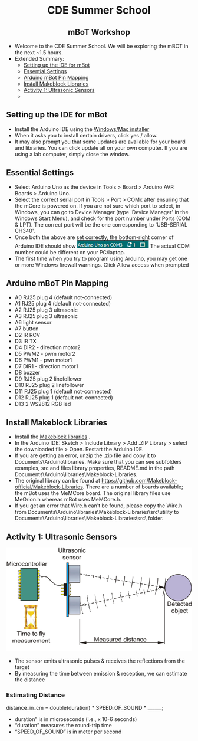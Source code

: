 <h1 align="center">CDE Summer School</h1>
<h2 align="center"> mBoT Workshop </h2>

* Welcome to the CDE Summer School. We will be exploring the mBOT in the next ~1.5 hours.
* Extended Summary:
  - [Setting up the IDE for mBot](#setting-up-the-ide-for-mbot)
  - [Essential Settings](#essential-settings)
  - [Arduino mBot Pin Mapping](#arduino-mbot-pin-mapping)
  - [Install Makeblock Libraries](#install-makeblock-libraries)
  - [Activity 1: Ultrasonic Sensors](#ultrasonic-sensors)
  - 
## Setting up the IDE for mBot
* Install the Arduino IDE using the [Windows/Mac installer](https://www.arduino.cc/en/software)
* When it asks you to install certain drivers, click yes / allow.
* It may also prompt you that some updates are available for your board and libraries. You can click update all on your own computer. If you are using a lab computer, simply close the window.

## Essential Settings
* Select Arduino Uno as the device in Tools > Board > Arduino AVR Boards > Arduino Uno.
* Select the correct serial port in Tools > Port > COMx after ensuring that the mCore is powered on. If you are not sure which port to select, in Windows, you can go to Device Manager (type 'Device Manager' in the Windows Start Menu), and check for the port number under Ports (COM & LPT). The correct port will be the one corresponding to 'USB-SERIAL CH340'.
* Once both the above are set correctly, the bottom-right corner of Arduino IDE should show ![Ardunio connection](https://github.com/sangitsdhar/mBot/blob/main/Images/arduino%20images.png) The actual COM number could be different on your PC/laptop.
* The first time when you try to program using Arduino, you may get one or more Windows firewall warnings. Click Allow access when prompted

## Arduino mBoT Pin Mapping
* A0 RJ25 plug 4 (default not-connected)
* A1 RJ25 plug 4 (default not-connected)
* A2 RJ25 plug 3 ultrasonic
* A3 RJ25 plug 3 ultrasonic
* A6 light sensor
* A7 button
* D2 IR RCV
* D3 IR TX
* D4 DIR2 - direction motor2
* D5 PWM2 - pwm motor2
* D6 PWM1 - pwn motor1
* D7 DIR1 - direction motor1
* D8 buzzer
* D9 RJ25 plug 2 linefollower
* D10 RJ25 plug 2 linefollower
* D11 RJ25 plug 1 (default not-connected)
* D12 RJ25 plug 1 (default not-connected)
* D13 2 WS2812 RGB led

## Install Makeblock Libraries
* Install the [Makeblock libraries](https://github.com/sangitsdhar/mBot/blob/main/Drivers%20and%20Libraries/Makeblock-Libraries-master.zip) .
* In the Arduino IDE:  Sketch > Include Library > Add .ZIP Library > select the downloaded file > Open. Restart the Arduino IDE.
* If you are getting an error, unzip the .zip file and copy it to Documents\Arduino\libraries. Make sure that you can see subfolders examples, src and files library.properties, README.md in the path Documents\Arduino\libraries\Makeblock-Libraries.
* The original library can be found at https://github.com/Makeblock-official/Makeblock-Libraries. There are a number of boards available; the mBot uses the MeMCore board. The original library files use MeOrion.h whereas mBot uses MeMCore.h.
* If you get an error that Wire.h can't be found, please copy the Wire.h from Documents\Arduino\libraries\Makeblock-Libraries\src\utility to Documents\Arduino\libraries\Makeblock-Libraries\src\ folder.

## Activity 1: Ultrasonic Sensors
![Ultrasonic Sensors](https://github.com/sangitsdhar/mBot/blob/main/Images/uSsensor.png)

* The sensor emits ultrasonic pulses & receives the reflections from the target
* By measuring the time between emission & reception, we can estimate the distance

### Estimating Distance

distance_in_cm = double(duration) * SPEED_OF_SOUND * ______;
* duration” is in microseconds (i.e., x 10-6 seconds)
* “duration” measures the round-trip time
* “SPEED_OF_SOUND” is in meter per second






  
